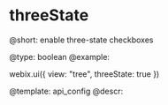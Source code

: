 threeState
=============


@short: enable three-state checkboxes
	

@type:  boolean
@example:

webix.ui({
    view: "tree",
    threeState: true
})

@template:	api_config
@descr:
